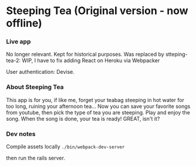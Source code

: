 # Steeping Tea (Original version - now offline)

### Live app
No longer relevant. Kept for historical purposes. Was replaced by stteping-tea-2: 
WIP, I have to fix adding React on Heroku via Webpacker

User authentication: Devise.


### About Steeping Tea
This app is for you, if like me, forget your teabag steeping in
hot water for too long, ruining your afternoon tea...
Now you can save your favorite songs from youtube,
then pick the type of tea you are steeping.
Play and enjoy the song.
When the song is done, your tea is ready!
GREAT, isn't it?


### Dev notes
Compile assets locally
`./bin/webpack-dev-server`

then run the rails server.
